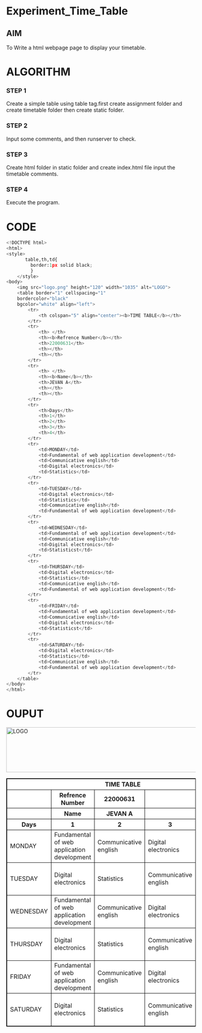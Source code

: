 # Experiment_Time_Table

## AIM
To Write a html webpage page to display your timetable.

# ALGORITHM
### STEP 1
Create a simple table using table tag.first create assignment folder and create timetable folder then create static folder.
### STEP 2
Input some comments, and then runserver to check.
### STEP 3
Create html folder in static folder and create index.html file input the timetable comments.
### STEP 4
Execute the program.

# CODE
~~~python
<!DOCTYPE html>
<html>
<style> 
       table,th,td{
         border:1px solid black;
         }
    </style>
<body>
    <img src="logo.png" height="120" width="1035" alt="LOGO">
    <table border="1" cellspacing="1"
    bordercolor="black" 
    bgcolor="white" align="left">
        <tr>
            <th colspan="5" align="center"><b>TIME TABLE</b></th>
        </tr>
        <tr>
            <th> </th>
            <th><b>Refrence Number</b></th>
            <th>22000631</th>
            <th></th>
            <th></th>
        </tr>
        <tr>
            <th> </th>
            <th><b>Name</b></th>
            <th>JEVAN A</th>
            <th></th>
            <th></th>
        </tr>
        <tr>
            <th>Days</th>
            <th>1</th>
            <th>2</th>
            <th>3</th>
            <th>4</th>
        </tr>
        <tr>
            <td>MONDAY</td>
            <td>Fundamental of web application development</td>
            <td>Communicative english</td>
            <td>Digital electronics</td>
            <td>Statistics</td>
        </tr>
        <tr>
            <td>TUESDAY</td>
            <td>Digital electronics</td>
            <td>Statistics</td>
            <td>Communicative english</td>
            <td>Fundamental of web application development</td>
        </tr>
        <tr>
            <td>WEDNESDAY</td>
            <td>Fundamental of web application development</td>
            <td>Communicative english</td>
            <td>Digital electronics</td>
            <td>Statisticst</td>
        </tr>
        <tr>
            <td>THURSDAY</td>
            <td>Digital electronics</td>
            <td>Statistics</td>
            <td>Communicative english</td>
            <td>Fundamental of web application development</td>
        </tr>
        <tr>
            <td>FRIDAY</td>
            <td>Fundamental of web application development</td>
            <td>Communicative english</td>
            <td>Digital electronics</td>
            <td>Statisticst</td>
        </tr>
        <tr>
            <td>SATURDAY</td>
            <td>Digital electronics</td>
            <td>Statistics</td>
            <td>Communicative english</td>
            <td>Fundamental of web application development</td>
        </tr>
    </table>
</body>
</html>
~~~

# OUPUT
<!DOCTYPE html>
<html>
<style> 
       table,th,td{
         border:1px solid black;
         }
    </style>
<body>
    <img src="logo.png" height="120" width="1035" alt="LOGO">
    <table border="1" cellspacing="1"
    bordercolor="black" 
    bgcolor="white" align="left">
        <tr>
            <th colspan="5" align="center"><b>TIME TABLE</b></th>
        </tr>
        <tr>
            <th> </th>
            <th><b>Refrence Number</b></th>
            <th>22000631</th>
            <th></th>
            <th></th>
        </tr>
        <tr>
            <th> </th>
            <th><b>Name</b></th>
            <th>JEVAN A</th>
            <th></th>
            <th></th>
        </tr>
        <tr>
            <th>Days</th>
            <th>1</th>
            <th>2</th>
            <th>3</th>
            <th>4</th>
        </tr>
        <tr>
            <td>MONDAY</td>
            <td>Fundamental of web application development</td>
            <td>Communicative english</td>
            <td>Digital electronics</td>
            <td>Statistics</td>
        </tr>
        <tr>
            <td>TUESDAY</td>
            <td>Digital electronics</td>
            <td>Statistics</td>
            <td>Communicative english</td>
            <td>Fundamental of web application development</td>
        </tr>
        <tr>
            <td>WEDNESDAY</td>
            <td>Fundamental of web application development</td>
            <td>Communicative english</td>
            <td>Digital electronics</td>
            <td>Statisticst</td>
        </tr>
        <tr>
            <td>THURSDAY</td>
            <td>Digital electronics</td>
            <td>Statistics</td>
            <td>Communicative english</td>
            <td>Fundamental of web application development</td>
        </tr>
        <tr>
            <td>FRIDAY</td>
            <td>Fundamental of web application development</td>
            <td>Communicative english</td>
            <td>Digital electronics</td>
            <td>Statisticst</td>
        </tr>
        <tr>
            <td>SATURDAY</td>
            <td>Digital electronics</td>
            <td>Statistics</td>
            <td>Communicative english</td>
            <td>Fundamental of web application development</td>
        </tr>
    </table>
</body>
</html>
